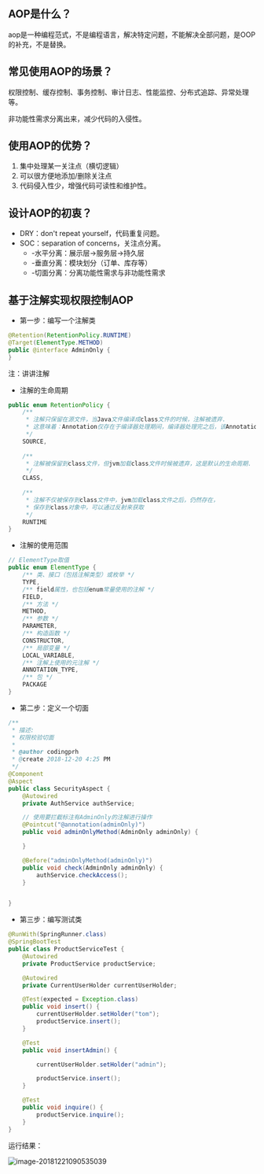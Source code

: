 ## AOP是什么？

aop是一种编程范式，不是编程语言，解决特定问题，不能解决全部问题，是OOP的补充，不是替换。

## 常见使用AOP的场景？

权限控制、缓存控制、事务控制、审计日志、性能监控、分布式追踪、异常处理等。

非功能性需求分离出来，减少代码的入侵性。

## 使用AOP的优势？

1. 集中处理某一关注点（横切逻辑）
2. 可以很方便地添加/删除关注点
3. 代码侵入性少，增强代码可读性和维护性。

## 设计AOP的初衷？

- DRY：don't repeat yourself，代码重复问题。
- SOC：separation of concerns，关注点分离。
  - -水平分离：展示层->服务层->持久层
  - -垂直分离：模块划分（订单、库存等）
  - -切面分离：分离功能性需求与非功能性需求

## 基于注解实现权限控制AOP

- 第一步：编写一个注解类

```java
@Retention(RetentionPolicy.RUNTIME)
@Target(ElementType.METHOD)
public @interface AdminOnly {
}
```

注：讲讲注解

- 注解的生命周期

```java
public enum RetentionPolicy {
    /**
     * 注解只保留在源文件，当Java文件编译成class文件的时候，注解被遗弃.
     * 这意味着：Annotation仅存在于编译器处理期间，编译器处理完之后，该Annotation就没用了
     */
    SOURCE,
 
    /**
     * 注解被保留到class文件，但jvm加载class文件时候被遗弃，这是默认的生命周期.
     */
    CLASS,
 
    /**
     * 注解不仅被保存到class文件中，jvm加载class文件之后，仍然存在，
     * 保存到class对象中，可以通过反射来获取
     */
    RUNTIME
}

```

- 注解的使用范围

```java
// ElementType取值
public enum ElementType {
    /** 类、接口（包括注解类型）或枚举 */
    TYPE,
    /** field属性，也包括enum常量使用的注解 */
    FIELD,
    /** 方法 */
    METHOD,
    /** 参数 */
    PARAMETER,
    /** 构造函数 */
    CONSTRUCTOR,
    /** 局部变量 */
    LOCAL_VARIABLE,
    /** 注解上使用的元注解 */
    ANNOTATION_TYPE,
    /** 包 */
    PACKAGE
}

```

- 第二步：定义一个切面

```java
/**
 * 描述:
 * 权限校验切面
 *
 * @author codingprh
 * @create 2018-12-20 4:25 PM
 */
@Component
@Aspect
public class SecurityAspect {
    @Autowired
    private AuthService authService;

    // 使用要拦截标注有AdminOnly的注解进行操作
    @Pointcut("@annotation(adminOnly)")
    public void adminOnlyMethod(AdminOnly adminOnly) {

    }

    @Before("adminOnlyMethod(adminOnly)")
    public void check(AdminOnly adminOnly) {
        authService.checkAccess();
    }


}
```

- 第三步：编写测试类

```java
@RunWith(SpringRunner.class)
@SpringBootTest
public class ProductServiceTest {
    @Autowired
    private ProductService productService;

    @Autowired
    private CurrentUserHolder currentUserHolder;

    @Test(expected = Exception.class)
    public void insert() {
        currentUserHolder.setHolder("tom");
        productService.insert();
    }

    @Test
    public void insertAdmin() {

        currentUserHolder.setHolder("admin");

        productService.insert();
    }

    @Test
    public void inquire() {
        productService.inquire();
    }
}
```

运行结果：

![image-20181221090535039](https://ws3.sinaimg.cn/large/006tNbRwgy1fye3ciu6rkj309k09gglv.jpg)

